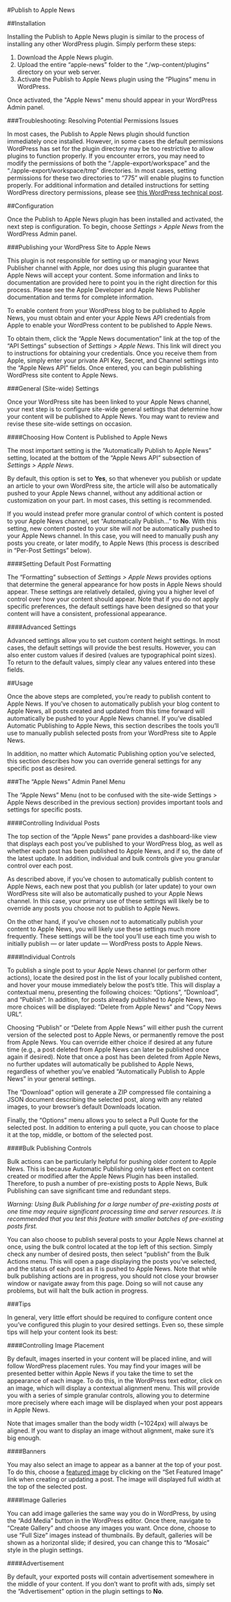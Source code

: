 #Publish to Apple News

##Installation

Installing the Publish to Apple News plugin is similar to the process of
installing any other WordPress plugin. Simply perform these steps:

1. Download the Apple News plugin.
2. Upload the entire “apple-news” folder to the “./wp-content/plugins” directory
   on your web server.
3. Activate the Publish to Apple News plugin using the “Plugins” menu in
   WordPress.

Once activated, the "Apple News" menu should appear in your WordPress Admin
panel.

###Troubleshooting: Resolving Potential Permissions Issues

In most cases, the Publish to Apple News plugin should function immediately once
installed. However, in some cases the default permissions WordPress has set for
the plugin directory may be too restrictive to allow plugins to function
properly. If you encounter errors, you may need to modify the permissions of
both the “./apple-export/workspace” and the  “./apple-export/workspace/tmp”
directories. In most cases, setting permissions for these two directories to
“775” will enable plugins to function properly. For additional information and
detailed instructions for setting WordPress directory permissions, please see
[this WordPress technical post](http://codex.wordpress.org/Changing_File_Permissions).

##Configuration

Once the Publish to Apple News plugin has been installed and activated, the next
step is configuration. To begin, choose *Settings > Apple News* from the
WordPress Admin panel.

###Publishing your WordPress Site to Apple News

This plugin is not responsible for setting up or managing your News Publisher
channel with Apple, nor does using this plugin guarantee that Apple News will
accept your content. Some information and links to documentation are provided
here to point you in the right direction for this process. Please see the Apple
Developer and Apple News Publisher documentation and terms for complete
information.

To enable content from your WordPress blog to be published to Apple News, you
must obtain and enter your Apple News API credentials from Apple to enable your
WordPress content to be published to Apple News.

To obtain them, click the “Apple News documentation” link at the top of the “API
Settings” subsection of *Settings > Apple News*. This link will direct you to
instructions for obtaining your credentials. Once you receive them from Apple,
simply enter your private API Key, Secret, and Channel settings into the “Apple
News API” fields. Once entered, you can begin publishing WordPress site content
to Apple News.

###General (Site-wide) Settings

Once your WordPress site has been linked to your Apple News channel, your next
step is to configure site-wide general settings that determine how your content
will be published to Apple News. You may want to review and revise these
site-wide settings on occasion.

####Choosing How Content is Published to Apple News

The most important setting is the “Automatically Publish to Apple News” setting,
located at the bottom of the “Apple News API” subsection of *Settings > Apple
News*.

By default, this option is set to **Yes**, so that whenever you publish or
update an article to your own WordPress site, the article will also be
automatically pushed to your Apple News channel, without any additional action
or customization on your part. In most cases, this setting is recommended.

If you would instead prefer more granular control of which content is posted to
your Apple News channel, set “Automatically Publish…” to **No**. With this
setting, new content posted to your site will *not* be automatically pushed to
your Apple News channel. In this case, you will need to manually push any posts
you create, or later modify, to Apple News (this process is described in
“Per-Post Settings” below).

####Setting Default Post Formatting

The “Formatting” subsection of *Settings > Apple News* provides options that
determine the general appearance for how posts in Apple News should appear.
These settings are relatively detailed, giving you a higher level of control
over how your content should appear. Note that if you do not apply specific
preferences, the default settings have been designed so that your content will
have a consistent, professional appearance.

####Advanced Settings

Advanced settings allow you to set custom content height settings. In most
cases, the default settings will provide the best results. However, you can also
enter custom values if desired (values are typographical point sizes). To return
to the default values, simply clear any values entered into these fields.

##Usage

Once the above steps are completed, you’re ready to publish content to Apple
News. If you’ve chosen to automatically publish your blog content to Apple News,
all posts created and updated from this time forward will automatically be
pushed to your Apple News channel. If you’ve disabled Automatic Publishing to
Apple News, this section describes the tools you’ll use to manually publish
selected posts from your WordPress site to Apple News.

In addition, no matter which Automatic Publishing option you’ve selected, this
section describes how you can override general settings for any specific post as
desired.

###The “Apple News” Admin Panel Menu

The “Apple News” Menu (not to be confused with the site-wide Settings > Apple
News described in the previous section) provides important tools and settings
for specific posts.

####Controlling Individual Posts

The top section of the “Apple News” pane provides a dashboard-like view that
displays each post you’ve published to your WordPress blog, as well as whether
each post has been published to Apple News, and if so, the date of the latest
update. In addition, individual and bulk controls give you granular control over
each post.

As described above, if you’ve chosen to automatically publish content to Apple
News, each new post that you publish (or later update) to your own WordPress
site will also be automatically pushed to your Apple News channel. In this case,
your primary use of these settings will likely be to override any posts you
choose not to publish to Apple News.

On the other hand, if you’ve chosen *not* to automatically publish your content
to Apple News, you will likely use these settings much more frequently. These
settings will be the tool you’ll use each time you wish to initially publish —
or later update — WordPress posts to Apple News.

####Individual Controls

To publish a single post to your Apple News channel (or perform other actions),
locate the desired post in the list of your locally published content, and hover
your mouse immediately below the post’s title. This will display a contextual
menu, presenting the following choices: “Options”, “Download”, and “Publish”. In
addition, for posts already published to Apple News, two more choices will be
displayed: “Delete from Apple News” and “Copy News URL“.

Choosing “Publish” or “Delete from Apple News” will either push the current
version of the selected post to Apple News, or permanently remove the post from
Apple News. You can override either choice if desired at any future time (e.g.,
a post deleted from Apple News can later be published once again if desired).
Note that once a post has been deleted from Apple News, no further updates will
automatically be published to Apple News, regardless of whether you’ve enabled
“Automatically Publish to Apple News” in your general settings.

The “Download” option will generate a ZIP compressed file containing a JSON
document describing the selected post, along with any related images, to your
browser’s default Downloads location.

Finally, the “Options” menu allows you to select a Pull Quote for the selected
post. In addition to entering a pull quote, you can choose to place it at the
top, middle, or bottom of the selected post.

####Bulk Publishing Controls

Bulk actions can be particularly helpful for pushing older content to Apple
News. This is because Automatic Publishing only takes effect on content created
or modified after the Apple News Plugin has been installed. Therefore, to push a
number of pre-existing posts to Apple News, Bulk Publishing can save significant
time and redundant steps.

*Warning: Using Bulk Publishing for a large number of pre-existing posts at one
time may require significant processing time and server resources. It is
recommended that you test this feature with smaller batches of pre-existing
posts first.*

You can also choose to publish several posts to your Apple News channel at once,
using the bulk control located at the top left of this section. Simply check any
number of desired posts, then select “publish” from the Bulk Actions menu. This
will open a page displaying the posts you’ve selected, and the status of each
post as it is pushed to Apple News. Note that while bulk publishing actions are
in progress, you should not close your browser window or navigate away from this
page. Doing so will not cause any problems, but will halt the bulk action in
progress.


###Tips

In general, very little effort should be required to configure content once
you’ve configured this plugin to your desired settings. Even so, these simple
tips will help your content look its best:

####Controlling Image Placement

By default, images inserted in your content will be placed inline, and will
follow WordPress placement rules. You may find your images will be presented
better within Apple News if you take the time to set the appearance of each
image. To do this, in the WordPress text editor, click on an image, which will
display a contextual alignment menu. This will provide you with a series of
simple granular controls, allowing you to determine more precisely where each
image will be displayed when your post appears in Apple News.

Note that images smaller than the body width (~1024px) will always be aligned.
If you want to display an image without alignment, make sure it’s big enough.

####Banners

You may also select an image to appear as a banner at the top of your post. To
do this, choose a [featured image](https://en.support.wordpress.com/featured-images/)
by clicking on the “Set Featured Image” link when creating or updating a post.
The image will displayed full width at the top of the selected post.

####Image Galleries

You can add image galleries the same way you do in WordPress, by using the “Add
Media” button in the WordPress editor. Once there, navigate to “Create Gallery”
and choose any images you want. Once done, choose to use “Full Size” images
instead of thumbnails. By default, galleries will be shown as a horizontal
slide; if desired, you can change this to “Mosaic” style in the plugin settings.

####Advertisement

By default, your exported posts will contain advertisement somewhere in the
middle of your content. If you don’t want to profit with ads, simply set the
“Advertisement” option in the plugin settings to **No**.

